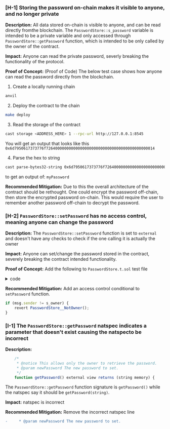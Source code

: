 ### [H-1] Storing the password on-chain makes it visible to anyone, and no longer private

**Description:** All data stored on-chain is visible to anyone, and can be read directly fromthe blockchain. The `PasswordStore::s_password` variable is intended to be a private variable and only accessed through `PasswordStore::getPassword` function, which is intended to be only called by the owner of the contract.

**Impact:** Anyone can read the private password, severly breaking the functionality of the protocol.

**Proof of Concept:** (Proof of Code)
The below test case shows how anyone can read the password directly from the blockchain.

1. Create a locally running chain

```bash
anvil
```

2. Deploy the contract to the chain

```bash
make deploy
```

3. Read the storage of the contract

```bash
cast storage <ADDRESS_HERE> 1 --rpc-url http://127.0.0.1:8545
```
You will get an output that looks like this
`0x6d7950617373776f726400000000000000000000000000000000000000000014`

4. Parse the hex to string

```bash
cast parse-bytes32-string 0x6d7950617373776f726400000000000000000000000000000000000000000014
```
to get an output of:
`myPassword`

**Recommended Mitigation:** Due to this the overall architecture of the contract should be rethought. One could encrypt the password off-chain, then store the encrypted password on-chain. This would require the user to remember another password off-chain to decrypt the password.


### [H-2] `PasswordStore::setPassword` has no access control, meaning anyone can change the password

**Description:** The `PasswordStore::setPassword` function is set to `external` and doesn't have any checks to check if the one calling it is actually the owner

**Impact:** Anyone can set/change the password stored in the contract, severely breaking the contract intended functionality. 

**Proof of Concept:** Add the following to `PasswordStore.t.sol` test file

<details>
<summary>code</summary>

```javascript
    function test_anyone_can_set_password(address randomAddress, string memory newPassword) public {
        vm.assume(randomAddress != owner);
        vm.startPrank(randomAddress);
        passwordStore.setPassword(newPassword);
        vm.stopPrank();
        vm.startPrank(owner);
        string memory actualPassword = passwordStore.getPassword();
        vm.stopPrank();
        assertEq(actualPassword, newPassword);
    }
```

</details>

**Recommended Mitigation:** Add an access control conditional to `setPassword` function.
```javascript
if (msg.sender != s_owner) {
    revert PasswordStore__NotOwner();
}
```


### [I-1] The `PasswordStore::getPassword` natspec indicates a parameter that doesn't exist causing the natspecto be incorrect

**Description:** 
```javascript
    /*
     * @notice This allows only the owner to retrieve the password.
     * @param newPassword The new password to set.
     */
    function getPassword() external view returns (string memory) {
```
The `PasswordStore::getPassword` function signature is `getPassword()` while the natspec say it should be `getPassword(string)`.

**Impact:** natspec is incorrect

**Recommended Mitigation:** Remove the incorrect natspec line

```diff
-     * @param newPassword The new password to set.
```